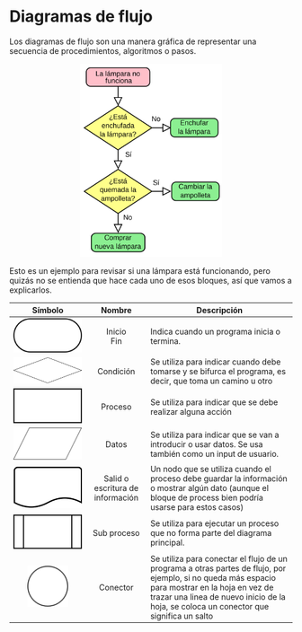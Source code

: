 # Diagramas de flujo

Los diagramas de flujo son una manera gráfica de representar una secuencia de procedimientos, algoritmos o pasos.

<p  style="text-align:center">
    <img src="./images/04-flowChart.png"
        alt="FlowChar"
        style="background-color: white; height: 50%;width:50%">
</p>

Esto es un ejemplo para revisar si una lámpara está funcionando, pero quizás no se entienda que hace cada uno de esos bloques, así que vamos a explicarlos.

|                                                                               Símbolo                                                                               |              Nombre              | Descripción                                                                                                                                                                                                                                |
| :-----------------------------------------------------------------------------------------------------------------------------------------------------------------: | :------------------------------: | ------------------------------------------------------------------------------------------------------------------------------------------------------------------------------------------------------------------------------------------ |
|        <img src="./images/04-Flowchart_Terminal.svg"        alt="FlowChar start/terminal symbol"        style="background-color: ; height: 100%;width:100%">        |         Inicio <br> Fin          | Indica cuando un programa inicia o termina.                                                                                                                                                                                                |
|          <img src="./images/04-Flowchart_Condition.svg"        alt="FlowChar condition symbol"        style="background-color: ; height: 100%;width:100%">          |            Condición             | Se utiliza para indicar cuando debe tomarse y se bifurca el programa, es decir, que toma un camino u otro                                                                                                                                  |
|            <img src="./images/04-Flowchart_Process.svg"        alt="FlowChar process symbol"        style="background-color: ; height: 100%;width:100%">            |             Proceso              | Se utiliza para indicar que se debe realizar alguna acción                                                                                                                                                                                 |
|             <img src="./images/04-Flowchart_Data.svg"        alt="FlowChar process symbol"        style="background-color: ; height: 100%;width:100%">              |              Datos               | Se utiliza para indicar que se van a introducir o usar datos. Se usa también como un input de usuario.                                                                                                                                     |
|           <img src="./images/04-Flowchart_Document.svg"        alt="FlowChar document symbol"        style="background-color: ; height: 100%;width:100%">           | Salid o escritura de información | Un nodo que se utiliza cuando el proceso debe guardar la información o mostrar algún dato (aunque el bloque de process bien podría usarse para estos casos)                                                                                |
| <img src="./images/04-Flowchart_Predefined_Process.svg"        alt="FlowChar predefined process symbol"        style="background-color: ; height: 100%;width:100%"> |           Sub proceso            | Se utiliza para ejecutar un proceso que no forma parte del diagrama principal.                                                                                                                                                             |
|           <img src="./images/04-Flowchart_Connector.svg"        alt="FlowChar connector symbol"        style="background-color: ; height: 60%;width:60%">           |             Conector             | Se utiliza para conectar el flujo de un programa a otras partes de flujo, por ejemplo, si no queda más espacio para mostrar en la hoja en vez de trazar una linea de nuevo inicio de la hoja, se coloca un conector que significa un salto |
